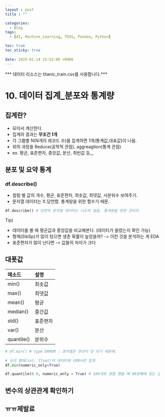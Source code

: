 ```yaml
---
layout : post
title : ""

categories:
  - Blog
tags:
  - [AI, Machine_Learning, TOSS, Pandas, Python]

toc: true
toc_sticky: true
 
date: 2025-01-14 15:52:00 +0900
---
```


***  데이터 리소스는 titanic_train.csv를 사용합니다.***

# 10. 데이터 집계_분포와 통계량

## 집계란?
- 모아서 계산한다.
- 집계의 결과는 **무조건 1개**
- 각 그룹별 N(N개의 레코드 수)를 집계하면 1개(통계값,대표값)이 나옴.
- 위의 과정을 Reduce(공학적 관점), aggreagtion(통계 관점)
- ex. 평균, 표준편차, 중앙값, 분산, 최빈값 등,,,

## 분포 및 요약 통계
### df.describe()
- 컬럼 별 값의 개수, 평균, 표준편차, 최솟값, 최댓값, 사분위수 보여주기.
- 문자열 데이터는 X.당연함. 통계량을 위한 함수기 때문.
```python
df.describe() # 당연히 문자열 데이터는 나오지 않음. 통계량을 위한 것이라.
```
Tip)
- 데이터를 볼 때 평균값과 중앙값을 비교해본다. (데이터가 쏠렸는지 확인 가능)
- 형제(SibSp)가 많이 탔으면 생존 확률이 높았을까? -> 이런 것을 분석하는 게 EDA
- 표준편차가 많이 난다면 -> 값들의 차이가 크다

## 대푯값
|메소드|설명|
|:--|:--|
|min()|최솟값|
|max()|최댓값|
|mean()|평균|
|median()|중간값|
|std()|표준편차|
|var()|분산|
|quantile()|분위수|

```python
# df.min() # type ERROR : 문자열은 연산이 안 되기 때문에.
  
# 숫자 형태(int, float)의 데이터에 대해서만 집계
df.min(numeric_only=True)

df.quantile(0.9, numeric_only = True) # 100개로 정렬 했을 때 90번째에 있는 값?
```

## 변수의 상관관계 확인하기

## ㅠㅠ제발료
